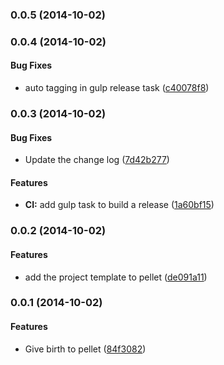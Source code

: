 ### 0.0.5 (2014-10-02)


### 0.0.4 (2014-10-02)


#### Bug Fixes

* auto tagging in gulp release task ([c40078f8](https://github.com/Rebelizer/react-pellet.git/commit/c40078f8be2432cc642abc76ca0a33700b4488f1))


### 0.0.3 (2014-10-02)


#### Bug Fixes

* Update the change log ([7d42b277](https://github.com/Rebelizer/react-pellet.git/commit/7d42b2778b04624e4bad463cfde234e7f95d4b9e))


#### Features

* **CI:** add gulp task to build a release ([1a60bf15](https://github.com/Rebelizer/react-pellet.git/commit/1a60bf15aa9c824e8a97a8a7ded48968f9064421))


### 0.0.2 (2014-10-02)


#### Features

* add the project template to pellet ([de091a11](https://github.com/Rebelizer/react-pellet.git/commit/de091a11c95817419fdb2df170b4c4f905715112))

### 0.0.1 (2014-10-02)


#### Features

* Give birth to pellet ([84f3082](https://github.com/Rebelizer/react-pellet.git/commit/84f3082dc818ad93f5fba3bad1ce5187c615cd3b))

